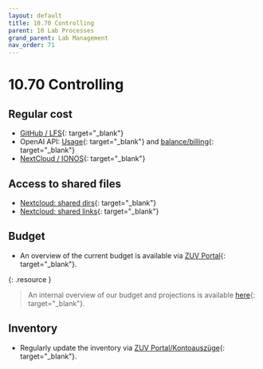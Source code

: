 ```yaml
---
layout: default
title: 10.70 Controlling
parent: 10 Lab Processes
grand_parent: Lab Management
nav_order: 71
---
```


# 10.70 Controlling

## Regular cost

- [GitHub / LFS](https://github.com/settings/billing/summary){: target="_blank"}
- OpenAI API: [Usage](https://platform.openai.com/settings/organization/usage){: target="_blank"} and [balance/billing](https://platform.openai.com/settings/organization/billing/overview){: target="_blank"}
- [NextCloud / IONOS](https://mein.ionos.de/product-overview){: target="_blank"}

## Access to shared files

- [Nextcloud: shared dirs](https://nc-2272638881871040784.nextcloud-ionos.com/index.php/apps/files/sharingout){: target="_blank"}
- [Nextcloud: shared links](https://nc-2272638881871040784.nextcloud-ionos.com/index.php/apps/files/sharinglinks){: target="_blank"}

## Budget

- An overview of the current budget is available via [ZUV Portal](https://zuvportal.uni-bamberg.de/){: target="_blank"}.

{: .resource } 
> An internal overview of our budget and projections is available [here](https://nc-2272638881871040784.nextcloud-ionos.com/index.php/apps/files/files/486375?dir=/10-lab/10_processes/70_controlling){: target="_blank"}.

## Inventory

- Regularly update the inventory via [ZUV Portal/Kontoauszüge](https://zuvportal.uni-bamberg.de/){: target="_blank"}.
